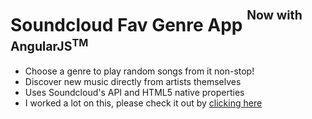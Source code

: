 Soundcloud Fav Genre App <sup><sup>Now with AngularJS<sup>TM</sup></sup></sup>
==============================================

- Choose a genre to play random songs from it non-stop!
- Discover new music directly from artists themselves
- Uses Soundcloud's API and HTML5 native properties
- I worked a lot on this, please check it out by [clicking here](http://kdamball.com/soundcloud)
